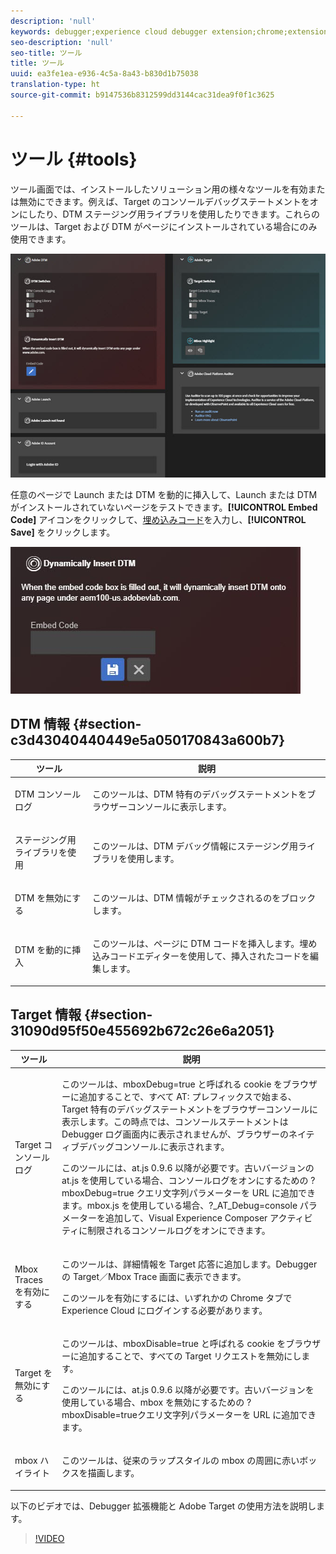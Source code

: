 ```yaml
---
description: 'null'
keywords: debugger;experience cloud debugger extension;chrome;extension;tools;dtm;target
seo-description: 'null'
seo-title: ツール
title: ツール
uuid: ea3fe1ea-e936-4c5a-8a43-b830d1b75038
translation-type: ht
source-git-commit: b9147536b8312599dd3144cac31dea9f0f1c3625

---
```



# ツール {#tools}

ツール画面では、インストールしたソリューション用の様々なツールを有効または無効にできます。例えば、Target のコンソールデバッグステートメントをオンにしたり、DTM ステージング用ライブラリを使用したりできます。これらのツールは、Target および DTM がページにインストールされている場合にのみ使用できます。

![](assets/tools.jpg)

任意のページで Launch または DTM を動的に挿入して、Launch または DTM がインストールされていないページをテストできます。**[!UICONTROL Embed Code]** アイコンをクリックして、[埋め込みコード](https://experiencecloud.adobe.com/resources/help/ja_JP/dtm/deployment.html)を入力し、**[!UICONTROL Save]** をクリックします。

![](assets/tools-embedcode.jpg)

## DTM 情報 {#section-c3d43040440449e5a050170843a600b7}

<table id="table_04625C3319134E169A35DB74C1D1FB31"> 
 <thead> 
  <tr> 
   <th colname="col1" class="entry"> ツール </th> 
   <th colname="col2" class="entry"> 説明 </th> 
  </tr>
 </thead>
 <tbody> 
  <tr> 
   <td colname="col1"> <p> DTM コンソールログ </p> </td> 
   <td colname="col2"> <p>このツールは、DTM 特有のデバッグステートメントをブラウザーコンソールに表示します。 </p> </td> 
  </tr> 
  <tr> 
   <td colname="col1"> <p>ステージング用ライブラリを使用 </p> </td> 
   <td colname="col2"> <p>このツールは、DTM デバッグ情報にステージング用ライブラリを使用します。 </p> </td> 
  </tr> 
  <tr> 
   <td colname="col1"> <p>DTM を無効にする </p> </td> 
   <td colname="col2"> <p>このツールは、DTM 情報がチェックされるのをブロックします。 </p> </td> 
  </tr> 
  <tr> 
   <td colname="col1"> <p> DTM を動的に挿入 </p> </td> 
   <td colname="col2"> <p> このツールは、ページに DTM コードを挿入します。埋め込みコードエディターを使用して、挿入されたコードを編集します。 </p> </td> 
  </tr> 
 </tbody> 
</table>

## Target 情報 {#section-31090d95f50e455692b672c26e6a2051}

<table id="table_A71D269B49F4417599EBACA44D5CCF4F"> 
 <thead> 
  <tr> 
   <th colname="col1" class="entry"> ツール </th> 
   <th colname="col2" class="entry"> 説明 </th> 
  </tr>
 </thead>
 <tbody> 
  <tr> 
   <td colname="col1"> <p>Target コンソール ログ </p> </td> 
   <td colname="col2"> <p>このツールは、<span class="codeph">mboxDebug=true</span> と呼ばれる cookie をブラウザーに追加することで、すべて <span class="codeph">AT:</span> プレフィックスで始まる、Target 特有のデバッグステートメントをブラウザーコンソールに表示します。この時点では、コンソールステートメントは Debugger ログ画面内に表示されませんが、ブラウザーのネイティブデバッグコンソール.に表示されます。 </p> <p> このツールには、at.js 0.9.6 以降が必要です。古いバージョンの at.js を使用している場合、コンソールログをオンにするための <span class="codeph">?mboxDebug=true</span> クエリ文字列パラメーターを URL に追加できます。mbox.js を使用している場合、<span class="codeph">?_AT_Debug=console</span> パラメーターを追加して、Visual Experience Composer アクティビティに制限されるコンソールログをオンにできます。 </p> </td> 
  </tr> 
  <tr> 
   <td colname="col1"> <p> Mbox Traces を有効にする </p> </td> 
   <td colname="col2"> <p>このツールは、詳細情報を Target 応答に追加します。Debugger の <span class="uicontrol">Target／Mbox Trace</span> 画面に表示できます。 </p> <p> このツールを有効にするには、いずれかの Chrome タブでExperience Cloud にログインする必要があります。 </p> </td> 
  </tr> 
  <tr> 
   <td colname="col1"> <p>Target を無効にする </p> </td> 
   <td colname="col2"> <p>このツールは、<span class="codeph">mboxDisable=true</span> と呼ばれる cookie をブラウザーに追加することで、すべての Target リクエストを無効にします。 </p> <p> このツールには、at.js 0.9.6 以降が必要です。古いバージョンを使用している場合、mbox を無効にするための <span class="codeph">?mboxDisable=true</span>クエリ文字列パラメーターを URL に追加できます。 </p> </td> 
  </tr> 
  <tr> 
   <td colname="col1"> <p> mbox ハイライト </p> </td> 
   <td colname="col2"> <p> このツールは、従来のラップスタイルの mbox の周囲に赤いボックスを描画します。 </p> </td> 
  </tr> 
 </tbody> 
</table>

以下のビデオでは、Debugger 拡張機能と Adobe Target の使用方法を説明します。

>[!VIDEO](https://video.tv.adobe.com/v/23115t2/?captions=jpn)
